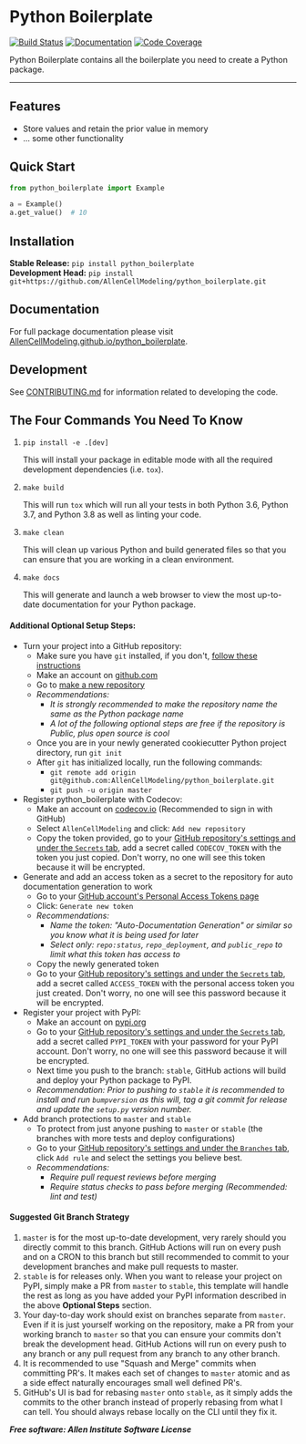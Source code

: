 # Python Boilerplate

[![Build Status](https://github.com/AllenCellModeling/python_boilerplate/workflows/Build%20Master/badge.svg)](https://github.com/AllenCellModeling/python_boilerplate/actions)
[![Documentation](https://github.com/AllenCellModeling/python_boilerplate/workflows/Documentation/badge.svg)](https://AllenCellModeling.github.io/python_boilerplate)
[![Code Coverage](https://codecov.io/gh/AllenCellModeling/python_boilerplate/branch/master/graph/badge.svg)](https://codecov.io/gh/AllenCellModeling/python_boilerplate)

Python Boilerplate contains all the boilerplate you need to create a Python package.

---

## Features
* Store values and retain the prior value in memory
* ... some other functionality

## Quick Start
```python
from python_boilerplate import Example

a = Example()
a.get_value()  # 10
```

## Installation
**Stable Release:** `pip install python_boilerplate`<br>
**Development Head:** `pip install git+https://github.com/AllenCellModeling/python_boilerplate.git`

## Documentation
For full package documentation please visit [AllenCellModeling.github.io/python_boilerplate](https://AllenCellModeling.github.io/python_boilerplate).

## Development
See [CONTRIBUTING.md](CONTRIBUTING.md) for information related to developing the code.

## The Four Commands You Need To Know
1. `pip install -e .[dev]`

    This will install your package in editable mode with all the required development dependencies (i.e. `tox`).

2. `make build`

    This will run `tox` which will run all your tests in both Python 3.6, Python 3.7, and Python 3.8 as well as linting
    your code.

3. `make clean`

    This will clean up various Python and build generated files so that you can ensure that you are working in a clean
    environment.

4. `make docs`

    This will generate and launch a web browser to view the most up-to-date documentation for your Python package.

#### Additional Optional Setup Steps:
* Turn your project into a GitHub repository:
  * Make sure you have `git` installed, if you don't, [follow these instructions](https://git-scm.com/book/en/v2/Getting-Started-Installing-Git)
  * Make an account on [github.com](https://github.com)
  * Go to [make a new repository](https://github.com/new)
  * _Recommendations:_
    * _It is strongly recommended to make the repository name the same as the Python package name_
    * _A lot of the following optional steps are *free* if the repository is Public, plus open source is cool_
  * Once you are in your newly generated cookiecutter Python project directory, run `git init`
  * After `git` has initialized locally, run the following commands:
    * `git remote add origin git@github.com:AllenCellModeling/python_boilerplate.git`
    * `git push -u origin master`
* Register python_boilerplate with Codecov:
  * Make an account on [codecov.io](https://codecov.io) (Recommended to sign in with GitHub)
  * Select `AllenCellModeling` and click: `Add new repository`
  * Copy the token provided, go to your [GitHub repository's settings and under the `Secrets` tab](https://github.com/AllenCellModeling/python_boilerplate/settings/secrets),
  add a secret called `CODECOV_TOKEN` with the token you just copied.
  Don't worry, no one will see this token because it will be encrypted.
* Generate and add an access token as a secret to the repository for auto documentation generation to work
  * Go to your [GitHub account's Personal Access Tokens page](https://github.com/settings/tokens)
  * Click: `Generate new token`
  * _Recommendations:_
    * _Name the token: "Auto-Documentation Generation" or similar so you know what it is being used for later_
    * _Select only: `repo:status`, `repo_deployment`, and `public_repo` to limit what this token has access to_
  * Copy the newly generated token
  * Go to your [GitHub repository's settings and under the `Secrets` tab](https://github.com/AllenCellModeling/python_boilerplate/settings/secrets),
  add a secret called `ACCESS_TOKEN` with the personal access token you just created.
  Don't worry, no one will see this password because it will be encrypted.
* Register your project with PyPI:
  * Make an account on [pypi.org](https://pypi.org)
  * Go to your [GitHub repository's settings and under the `Secrets` tab](https://github.com/AllenCellModeling/python_boilerplate/settings/secrets),
  add a secret called `PYPI_TOKEN` with your password for your PyPI account.
  Don't worry, no one will see this password because it will be encrypted.
  * Next time you push to the branch: `stable`, GitHub actions will build and deploy your Python package to PyPI.
  * _Recommendation: Prior to pushing to `stable` it is recommended to install and run `bumpversion` as this will,
  tag a git commit for release and update the `setup.py` version number._
* Add branch protections to `master` and `stable`
    * To protect from just anyone pushing to `master` or `stable` (the branches with more tests and deploy
    configurations)
    * Go to your [GitHub repository's settings and under the `Branches` tab](https://github.com/AllenCellModeling/python_boilerplate/settings/branches), click `Add rule` and select the
    settings you believe best.
    * _Recommendations:_
      * _Require pull request reviews before merging_
      * _Require status checks to pass before merging (Recommended: lint and test)_

#### Suggested Git Branch Strategy
1. `master` is for the most up-to-date development, very rarely should you directly commit to this branch. GitHub
Actions will run on every push and on a CRON to this branch but still recommended to commit to your development
branches and make pull requests to master.
2. `stable` is for releases only. When you want to release your project on PyPI, simply make a PR from `master` to
`stable`, this template will handle the rest as long as you have added your PyPI information described in the above
**Optional Steps** section.
3. Your day-to-day work should exist on branches separate from `master`. Even if it is just yourself working on the
repository, make a PR from your working branch to `master` so that you can ensure your commits don't break the
development head. GitHub Actions will run on every push to any branch or any pull request from any branch to any other
branch.
4. It is recommended to use "Squash and Merge" commits when committing PR's. It makes each set of changes to `master`
atomic and as a side effect naturally encourages small well defined PR's.
5. GitHub's UI is bad for rebasing `master` onto `stable`, as it simply adds the commits to the other branch instead of
properly rebasing from what I can tell. You should always rebase locally on the CLI until they fix it.


***Free software: Allen Institute Software License***

